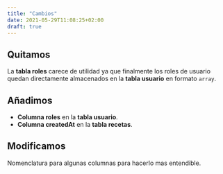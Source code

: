 ```yaml
---
title: "Cambios"
date: 2021-05-29T11:08:25+02:00
draft: true
---
```

## Quitamos
La **tabla roles** carece de utilidad ya que finalmente los roles de usuario quedan directamente almacenados en la **tabla usuario** en formato `array`.

## Añadimos
- **Columna roles** en la **tabla usuario**.
- **Columna createdAt** en la **tabla recetas**.

## Modificamos
Nomenclatura para algunas columnas para hacerlo mas entendible.
